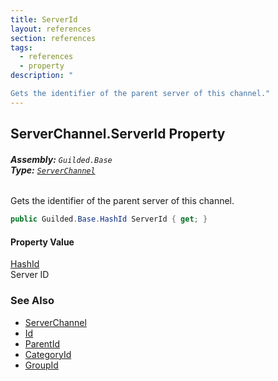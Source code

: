 ```yaml
---
title: ServerId
layout: references
section: references
tags:
  - references
  - property
description: "

Gets the identifier of the parent server of this channel."
---
```


## ServerChannel.ServerId Property
###### **Assembly:** `Guilded.Base`<br/>**Type:** [`ServerChannel`](ServerChannel 'Guilded.Base.Servers.ServerChannel')

Gets the identifier of the parent server of this channel.

```csharp
public Guilded.Base.HashId ServerId { get; }
```

#### Property Value
[HashId](HashId 'Guilded.Base.HashId')  
Server ID

### See Also
- [ServerChannel](ServerChannel 'Guilded.Base.Servers.ServerChannel')
- [Id](ServerChannel.Id 'Guilded.Base.Servers.ServerChannel.Id')
- [ParentId](ServerChannel.ParentId 'Guilded.Base.Servers.ServerChannel.ParentId')
- [CategoryId](ServerChannel.CategoryId 'Guilded.Base.Servers.ServerChannel.CategoryId')
- [GroupId](ServerChannel.GroupId 'Guilded.Base.Servers.ServerChannel.GroupId')
